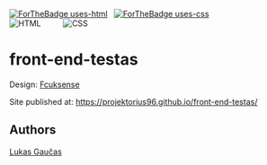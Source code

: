 [![ForTheBadge uses-html](http://ForTheBadge.com/images/badges/uses-html.svg)](http://ForTheBadge.com) &nbsp;
[![ForTheBadge uses-css](http://ForTheBadge.com/images/badges/uses-css.svg)](http://ForTheBadge.com) <br>
![HTML](https://img.shields.io/badge/WE%20LOVE-HTML-green) &nbsp;&nbsp;&nbsp;&nbsp;&nbsp;&nbsp;&nbsp;&nbsp;
![CSS](https://img.shields.io/badge/WE%20LOVE-CSS-orange)


# front-end-testas

Design: [Fcuksense](https://cdn.discordapp.com/attachments/850245533838868480/850246623883034644/login_screen.png)

Site published at: https://projektorius96.github.io/front-end-testas/

## Authors

[Lukas Gaučas](https://github.com/projektorius96)
